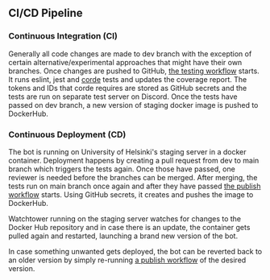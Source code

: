 ## CI/CD Pipeline

### Continuous Integration (CI)

Generally all code changes are made to dev branch with the exception of certain alternative/experimental approaches that might have their own branches. Once changes are pushed to GitHub, [the testing workflow](../.github/workflows/test.yml) starts. It runs eslint, jest and [corde](https://github.com/cordejs/corde) tests and updates the coverage report. The tokens and IDs that corde requires are stored as GitHub secrets and the tests are run on separate test server on Discord. Once the tests have passed on dev branch, a new version of staging docker image is pushed to DockerHub.

### Continuous Deployment (CD)

The bot is running on University of Helsinki's staging server in a docker container. Deployment happens by creating a pull request from dev to main branch which triggers the tests again. Once those have passed, one reviewer is needed before the branches can be merged. After merging, the tests run on main branch once again and after they have passed [the publish workflow](../.github/workflows/publish.yml) starts. Using GitHub secrets, it creates and pushes the image to DockerHub.

Watchtower running on the staging server watches for changes to the Docker Hub repository and in case there is an update, the container gets pulled again and restarted, launching a brand new version of the bot.

In case something unwanted gets deployed, the bot can be reverted back to an older version by simply re-running [a publish workflow](https://github.com/CS-DISCORD-BOT/cs-discord-bot/actions/workflows/publish.yml) of the desired version.

